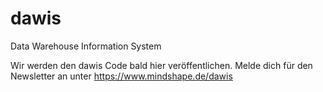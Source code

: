 # dawis
Data Warehouse Information System

Wir werden den dawis Code bald hier veröffentlichen. Melde dich für den Newsletter an unter https://www.mindshape.de/dawis

